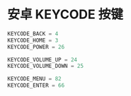 # 安卓 KEYCODE 按键

```python
KEYCODE_BACK = 4
KEYCODE_HOME = 3
KEYCODE_POWER = 26

KEYCODE_VOLUME_UP = 24
KEYCODE_VOLUME_DOWN = 25

KEYCODE_MENU = 82
KEYCODE_ENTER = 66
```

